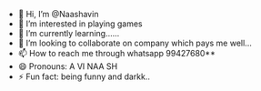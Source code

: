 - 👋 Hi, I’m @Naashavin
- 👀 I’m interested in playing games
- 🌱 I’m currently learning......
- 💞️ I’m looking to collaborate on company which pays me well...
- 📫 How to reach me through whatsapp 99427680**
- 😄 Pronouns: A VI NAA SH
- ⚡ Fun fact: being funny and darkk..

<!---
Naashavin/Naashavin is a ✨ special ✨ repository because its `README.md` (this file) appears on your GitHub profile.
You can click the Preview link to take a look at your changes.
--->
